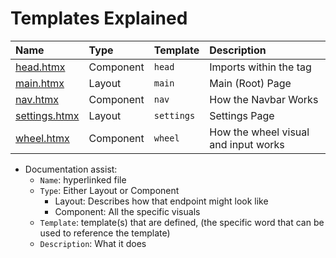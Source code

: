 # Templates Explained

<!--TEMPLATE_DOC_START-->
| Name | Type | Template | Description 
| :---- | :---- | :---- |:------
| [head.htmx](head.htmx) | Component | `head` | Imports within the <head> tag
| [main.htmx](main.htmx) | Layout | `main` | Main (Root) Page
| [nav.htmx](nav.htmx) | Component | `nav` | How the Navbar Works
| [settings.htmx](settings.htmx) | Layout | `settings` | Settings Page
| [wheel.htmx](wheel.htmx) | Component | `wheel` | How the wheel visual and input works
<!--TEMPLATE_DOC_END--> 

- Documentation assist: 
  - `Name`: hyperlinked file
  - `Type`: Either Layout or Component
    - Layout: Describes how that endpoint might look like
    - Component: All the specific visuals
  - `Template`: template(s) that are defined, (the specific word that can be used to reference the template)
  - `Description`: What it does
